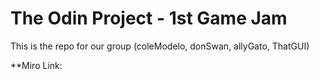 # The Odin Project - 1st Game Jam
This is the repo for our group (coleModelo, donSwan, allyGato, ThatGUI)

**Miro Link:
